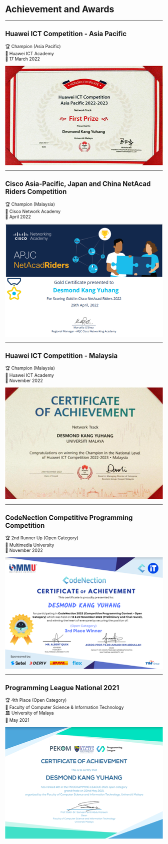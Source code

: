 # Achievement and Awards


<!--more-->

***

## **Huawei ICT Competition - Asia Pacific**
:trophy: Champion (Asia Pacific)  
:school: Huawei ICT Academy  
:date: 17 March 2022  

[![Huawei Regional](Huawei_Regional.png)](https://drive.google.com/file/d/19AEWFoBQcayIpp_BAw3CkvOkZ8Zv3v01/view?usp=share_link)

***

## **Cisco Asia-Pacific, Japan and China NetAcad Riders Competition**
:trophy: Champion (Malaysia)  
:school: Cisco Network Academy  
:date: April 2022  

[![APJC](APJC.png)](https://drive.google.com/file/d/1dG4CieF871TQc94pghTfde_bcPyJcZ52/view?usp=share_link)
        
***

## **Huawei ICT Competition - Malaysia**
:trophy: Champion (Malaysia)  
:school: Huawei ICT Academy  
:date: November 2022  

[![Huawei National](Huawei_National.png)](https://drive.google.com/file/d/199Bp4_Bhwr5SVG9QGllip1WK5d_ON8lj/view?usp=share_link)

***

## **CodeNection Competitive Programming Competition**
:trophy: 2nd Runner Up (Open Category)  
:school: Multimedia University  
:date: November 2022  

[![CodeNection](CN.png)](https://drive.google.com/file/d/1UcPmka3UfeHp9Qpej5hcNXttKE5szIau/view?usp=share_link)

***

## **Programming League National 2021**
:trophy: 4th Place (Open Category)  
:school: Faculty of Computer Science & Information Technology  
:classical_building: University of Malaya  
:date: May 2021  

[![Programming League National 2021](PLN2021.png)](https://drive.google.com/file/d/1HjgD4XPFA3JcQA3jSDsffrx4lhamffZK/view?usp=share_link)
